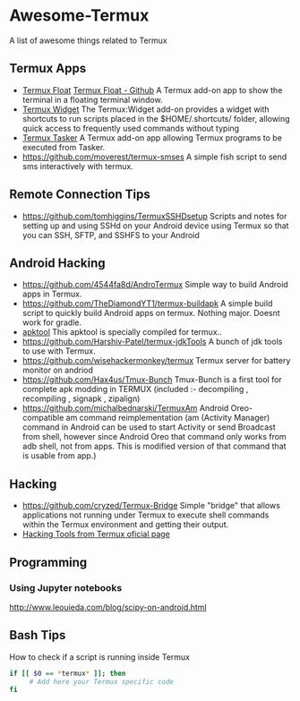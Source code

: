# Awesome-Termux

A list of awesome things related to Termux


## Termux Apps
- [Termux Float](https://play.google.com/store/apps/details?id=com.termux.window) [Termux Float - Github](https://github.com/termux/termux-float) A Termux add-on app to show the terminal in a floating terminal window.
- [Termux Widget](https://play.google.com/store/apps/details?id=com.termux.widget) The Termux:Widget add-on provides a widget with shortcuts to run scripts placed in the $HOME/.shortcuts/ folder, allowing quick access to frequently used commands without typing
- [Termux Tasker](https://play.google.com/store/apps/details?id=com.termux.tasker) A Termux add-on app allowing Termux programs to be executed from Tasker.
- https://github.com/moverest/termux-smses A simple fish script to send sms interactively with termux.

## Remote Connection Tips
- https://github.com/tomhiggins/TermuxSSHDsetup Scripts and notes for setting up and using SSHd on your Android device using Termux so that you can SSH, SFTP, and SSHFS to your Android

## Android Hacking
- https://github.com/4544fa8d/AndroTermux Simple way to build Android apps in Termux.
- https://github.com/TheDiamondYT1/termux-buildapk A simple build script to quickly build Android apps on termux. Nothing major. Doesnt work for gradle.
- [apktool](https://github.com/Hax4us/apktool) This apktool is specially compiled for termux..
- https://github.com/Harshiv-Patel/termux-jdkTools A bunch of jdk tools to use with Termux.
- https://github.com/wisehackermonkey/termux Termux server for battery monitor on andriod
- https://github.com/Hax4us/Tmux-Bunch Tmux-Bunch is a first tool for complete apk modding in TERMUX (included :- decompiling , recompiling , signapk , zipalign)
- https://github.com/michalbednarski/TermuxAm Android Oreo-compatible am command reimplementation (am (Activity Manager) command in Android can be used to start Activity or send Broadcast from shell, however since Android Oreo that command only works from adb shell, not from apps. This is modified version of that command that is usable from app.)

## Hacking
- https://github.com/cryzed/Termux-Bridge 
Simple "bridge" that allows applications not running under Termux to execute shell commands within the Termux environment and getting their output.
 - [Hacking Tools from Termux oficial page](https://wiki.termux.com/wiki/Hacking)

## Programming

### Using Jupyter notebooks
http://www.leouieda.com/blog/scipy-on-android.html


## Bash Tips

How to check if a script is running inside Termux

```bash
if [[ $0 == *termux* ]]; then
     # Add here your Termux specific code 
fi
```

